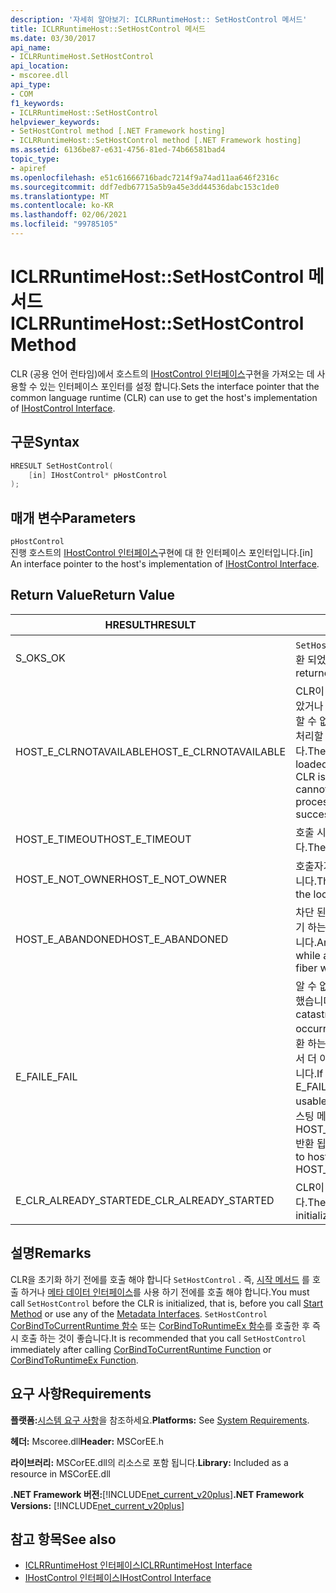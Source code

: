 ```yaml
---
description: '자세히 알아보기: ICLRRuntimeHost:: SetHostControl 메서드'
title: ICLRRuntimeHost::SetHostControl 메서드
ms.date: 03/30/2017
api_name:
- ICLRRuntimeHost.SetHostControl
api_location:
- mscoree.dll
api_type:
- COM
f1_keywords:
- ICLRRuntimeHost::SetHostControl
helpviewer_keywords:
- SetHostControl method [.NET Framework hosting]
- ICLRRuntimeHost::SetHostControl method [.NET Framework hosting]
ms.assetid: 6136be87-e631-4756-81ed-74b66581bad4
topic_type:
- apiref
ms.openlocfilehash: e51c61666716badc7214f9a74ad11aa646f2316c
ms.sourcegitcommit: ddf7edb67715a5b9a45e3dd44536dabc153c1de0
ms.translationtype: MT
ms.contentlocale: ko-KR
ms.lasthandoff: 02/06/2021
ms.locfileid: "99785105"
---
```

# <a name="iclrruntimehostsethostcontrol-method"></a><span data-ttu-id="f9c06-103">ICLRRuntimeHost::SetHostControl 메서드</span><span class="sxs-lookup"><span data-stu-id="f9c06-103">ICLRRuntimeHost::SetHostControl Method</span></span>

<span data-ttu-id="f9c06-104">CLR (공용 언어 런타임)에서 호스트의 [IHostControl 인터페이스](ihostcontrol-interface.md)구현을 가져오는 데 사용할 수 있는 인터페이스 포인터를 설정 합니다.</span><span class="sxs-lookup"><span data-stu-id="f9c06-104">Sets the interface pointer that the common language runtime (CLR) can use to get the host's implementation of [IHostControl Interface](ihostcontrol-interface.md).</span></span>  
  
## <a name="syntax"></a><span data-ttu-id="f9c06-105">구문</span><span class="sxs-lookup"><span data-stu-id="f9c06-105">Syntax</span></span>  
  
```cpp  
HRESULT SetHostControl(  
    [in] IHostControl* pHostControl  
);  
```  
  
## <a name="parameters"></a><span data-ttu-id="f9c06-106">매개 변수</span><span class="sxs-lookup"><span data-stu-id="f9c06-106">Parameters</span></span>  

 `pHostControl`  
 <span data-ttu-id="f9c06-107">진행 호스트의 [IHostControl 인터페이스](ihostcontrol-interface.md)구현에 대 한 인터페이스 포인터입니다.</span><span class="sxs-lookup"><span data-stu-id="f9c06-107">[in] An interface pointer to the host's implementation of [IHostControl Interface](ihostcontrol-interface.md).</span></span>  
  
## <a name="return-value"></a><span data-ttu-id="f9c06-108">Return Value</span><span class="sxs-lookup"><span data-stu-id="f9c06-108">Return Value</span></span>  
  
|<span data-ttu-id="f9c06-109">HRESULT</span><span class="sxs-lookup"><span data-stu-id="f9c06-109">HRESULT</span></span>|<span data-ttu-id="f9c06-110">설명</span><span class="sxs-lookup"><span data-stu-id="f9c06-110">Description</span></span>|  
|-------------|-----------------|  
|<span data-ttu-id="f9c06-111">S_OK</span><span class="sxs-lookup"><span data-stu-id="f9c06-111">S_OK</span></span>|<span data-ttu-id="f9c06-112">`SetHostControl` 성공적으로 반환 되었습니다.</span><span class="sxs-lookup"><span data-stu-id="f9c06-112">`SetHostControl` returned successfully.</span></span>|  
|<span data-ttu-id="f9c06-113">HOST_E_CLRNOTAVAILABLE</span><span class="sxs-lookup"><span data-stu-id="f9c06-113">HOST_E_CLRNOTAVAILABLE</span></span>|<span data-ttu-id="f9c06-114">CLR이 프로세스에 로드 되지 않았거나 CLR이 관리 코드를 실행할 수 없거나 호출을 성공적으로 처리할 수 없는 상태에 있습니다.</span><span class="sxs-lookup"><span data-stu-id="f9c06-114">The CLR has not been loaded into a process, or the CLR is in a state in which it cannot run managed code or process the call successfully.</span></span>|  
|<span data-ttu-id="f9c06-115">HOST_E_TIMEOUT</span><span class="sxs-lookup"><span data-stu-id="f9c06-115">HOST_E_TIMEOUT</span></span>|<span data-ttu-id="f9c06-116">호출 시간이 초과 되었습니다.</span><span class="sxs-lookup"><span data-stu-id="f9c06-116">The call timed out.</span></span>|  
|<span data-ttu-id="f9c06-117">HOST_E_NOT_OWNER</span><span class="sxs-lookup"><span data-stu-id="f9c06-117">HOST_E_NOT_OWNER</span></span>|<span data-ttu-id="f9c06-118">호출자가 잠금을 소유 하지 않습니다.</span><span class="sxs-lookup"><span data-stu-id="f9c06-118">The caller does not own the lock.</span></span>|  
|<span data-ttu-id="f9c06-119">HOST_E_ABANDONED</span><span class="sxs-lookup"><span data-stu-id="f9c06-119">HOST_E_ABANDONED</span></span>|<span data-ttu-id="f9c06-120">차단 된 스레드나 파이버에서 대기 하는 동안 이벤트를 취소 했습니다.</span><span class="sxs-lookup"><span data-stu-id="f9c06-120">An event was canceled while a blocked thread or fiber was waiting on it.</span></span>|  
|<span data-ttu-id="f9c06-121">E_FAIL</span><span class="sxs-lookup"><span data-stu-id="f9c06-121">E_FAIL</span></span>|<span data-ttu-id="f9c06-122">알 수 없는 치명적인 오류가 발생 했습니다.</span><span class="sxs-lookup"><span data-stu-id="f9c06-122">An unknown catastrophic failure occurred.</span></span> <span data-ttu-id="f9c06-123">메서드가 E_FAIL 반환 하는 경우 해당 프로세스 내에서 더 이상 CLR을 사용할 수 없습니다.</span><span class="sxs-lookup"><span data-stu-id="f9c06-123">If a method returns E_FAIL, the CLR is no longer usable within the process.</span></span> <span data-ttu-id="f9c06-124">호스팅 메서드를 이후에 호출 하면 HOST_E_CLRNOTAVAILABLE 반환 됩니다.</span><span class="sxs-lookup"><span data-stu-id="f9c06-124">Subsequent calls to hosting methods return HOST_E_CLRNOTAVAILABLE.</span></span>|  
|<span data-ttu-id="f9c06-125">E_CLR_ALREADY_STARTED</span><span class="sxs-lookup"><span data-stu-id="f9c06-125">E_CLR_ALREADY_STARTED</span></span>|<span data-ttu-id="f9c06-126">CLR이 이미 초기화 되었습니다.</span><span class="sxs-lookup"><span data-stu-id="f9c06-126">The CLR has already been initialized.</span></span>|  
  
## <a name="remarks"></a><span data-ttu-id="f9c06-127">설명</span><span class="sxs-lookup"><span data-stu-id="f9c06-127">Remarks</span></span>  

 <span data-ttu-id="f9c06-128">CLR을 초기화 하기 전에를 호출 해야 합니다 `SetHostControl` . 즉, [시작 메서드](iclrruntimehost-start-method.md) 를 호출 하거나 [메타 데이터 인터페이스](../metadata/metadata-interfaces.md)를 사용 하기 전에를 호출 해야 합니다.</span><span class="sxs-lookup"><span data-stu-id="f9c06-128">You must call `SetHostControl` before the CLR is initialized, that is, before you call [Start Method](iclrruntimehost-start-method.md) or use any of the [Metadata Interfaces](../metadata/metadata-interfaces.md).</span></span> <span data-ttu-id="f9c06-129">`SetHostControl` [CorBindToCurrentRuntime 함수](corbindtocurrentruntime-function.md) 또는 [CorBindToRuntimeEx 함수](corbindtoruntimeex-function.md)를 호출한 후 즉시 호출 하는 것이 좋습니다.</span><span class="sxs-lookup"><span data-stu-id="f9c06-129">It is recommended that you call `SetHostControl` immediately after calling [CorBindToCurrentRuntime Function](corbindtocurrentruntime-function.md) or [CorBindToRuntimeEx Function](corbindtoruntimeex-function.md).</span></span>  
  
## <a name="requirements"></a><span data-ttu-id="f9c06-130">요구 사항</span><span class="sxs-lookup"><span data-stu-id="f9c06-130">Requirements</span></span>  

 <span data-ttu-id="f9c06-131">**플랫폼:**[시스템 요구 사항](../../get-started/system-requirements.md)을 참조하세요.</span><span class="sxs-lookup"><span data-stu-id="f9c06-131">**Platforms:** See [System Requirements](../../get-started/system-requirements.md).</span></span>  
  
 <span data-ttu-id="f9c06-132">**헤더:** Mscoree.dll</span><span class="sxs-lookup"><span data-stu-id="f9c06-132">**Header:** MSCorEE.h</span></span>  
  
 <span data-ttu-id="f9c06-133">**라이브러리:** MSCorEE.dll의 리소스로 포함 됩니다.</span><span class="sxs-lookup"><span data-stu-id="f9c06-133">**Library:** Included as a resource in MSCorEE.dll</span></span>  
  
 <span data-ttu-id="f9c06-134">**.NET Framework 버전:**[!INCLUDE[net_current_v20plus](../../../../includes/net-current-v20plus-md.md)]</span><span class="sxs-lookup"><span data-stu-id="f9c06-134">**.NET Framework Versions:** [!INCLUDE[net_current_v20plus](../../../../includes/net-current-v20plus-md.md)]</span></span>  
  
## <a name="see-also"></a><span data-ttu-id="f9c06-135">참고 항목</span><span class="sxs-lookup"><span data-stu-id="f9c06-135">See also</span></span>

- [<span data-ttu-id="f9c06-136">ICLRRuntimeHost 인터페이스</span><span class="sxs-lookup"><span data-stu-id="f9c06-136">ICLRRuntimeHost Interface</span></span>](iclrruntimehost-interface.md)
- [<span data-ttu-id="f9c06-137">IHostControl 인터페이스</span><span class="sxs-lookup"><span data-stu-id="f9c06-137">IHostControl Interface</span></span>](ihostcontrol-interface.md)
